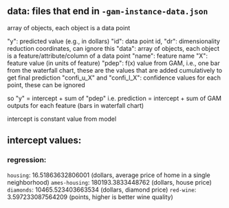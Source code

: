 ## data: files that end in `-gam-instance-data.json`

array of objects, each object is a data point

"y": predicted value (e.g., in dollars)
"id": data point id,
"dr": dimensionality reduction coordinates, can ignore this
"data": array of objects, each object is a feature/attribute/column of a data point
	"name": feature name
	"X": feature value (in units of feature)
	"pdep": f(x) value from GAM, i.e., one bar from the waterfall chart, these are the values that are added cumulatively to get final prediction
	"confi_u_X" and "confi_l_X": confidence values for each point, these can be ignored

so "y" = intercept + sum of "pdep"
i.e. prediction = intercept + sum of GAM outputs for each feature (bars in waterfall chart)

intercept is constant value from model

## intercept values:

### regression: 
`housing`: 16.51863632806001 (dollars, average price of home in a single neighborhood)
`ames-housing`: 180193.3833448762 (dollars, house price)
`diamonds`: 10465.523403663534 (dollars, diamond price)
`red-wine`: 3.597233087564209 (points, higher is better wine quality)
